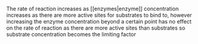 The rate of reaction increases as [[enzymes|enzyme]] concentration increases as there are more active sites for substrates to bind to, however increasing the enzyme concentration beyond a certain point has no effect on the rate of reaction as there are more active sites than substrates so substrate concentration becomes the limiting factor